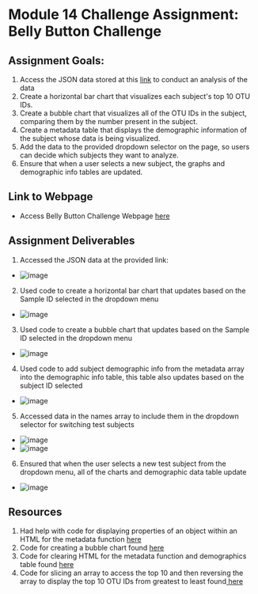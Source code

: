 # Module 14 Challenge Assignment: Belly Button Challenge
## Assignment Goals:
1. Access the JSON data stored at this [link](https://2u-data-curriculum-team.s3.amazonaws.com/dataviz-classroom/v1.1/14-Interactive-Web-Visualizations/02-Homework/samples.json) to conduct an analysis of the data
2. Create a horizontal bar chart that visualizes each subject's top 10 OTU IDs.
3. Create a bubble chart that visualizes all of the OTU IDs in the subject, comparing them by the number present in the subject.
4. Create a metadata table that displays the demographic information of the subject whose data is being visualized.
5. Add the data to the provided dropdown selector on the page, so users can decide which subjects they want to analyze.
6. Ensure that when a user selects a new subject, the graphs and demographic info tables are updated.
## Link to Webpage
- Access Belly Button Challenge Webpage [here](https://lvit001.github.io/belly-button-challenge/)
## Assignment Deliverables
1. Accessed the JSON data at the provided link:
  - ![image](https://github.com/lvit001/belly-button-challenge/assets/140283164/3fc2c56c-550a-471b-a9c8-aaecb0c21d95)
2. Used code to create a horizontal bar chart that updates based on the Sample ID selected in the dropdown menu
  - ![image](https://github.com/lvit001/belly-button-challenge/assets/140283164/c7f55642-214f-42e6-9030-acd2f5195a67)
3. Used code to create a bubble chart that updates based on the Sample ID selected in the dropdown menu
  - ![image](https://github.com/lvit001/belly-button-challenge/assets/140283164/f0aaf8df-72ac-4dfb-bc31-2f90c66e1822)
4. Used code to add subject demographic info from the metadata array into the demographic info table, this table also updates based on the subject ID selected
  - ![image](https://github.com/lvit001/belly-button-challenge/assets/140283164/28e9e311-1d17-4997-8b28-843b854d4227)
5. Accessed data in the names array to include them in the dropdown selector for switching test subjects
  - ![image](https://github.com/lvit001/belly-button-challenge/assets/140283164/166fd71f-cb3c-4674-aea0-c30b3706e7f3)
  - ![image](https://github.com/lvit001/belly-button-challenge/assets/140283164/6fc362a7-3772-47d4-8527-7ac6e60f7ce1)
6. Ensured that when the user selects a new test subject from the dropdown menu, all of the charts and demographic data table update
  - ![image](https://github.com/lvit001/belly-button-challenge/assets/140283164/7b71d3aa-e7e0-4e11-8338-41a7ba30724a)
## Resources
1. Had help with code for displaying properties of an object within an HTML for the metadata function [here](https://developer.mozilla.org/en-US/docs/Web/JavaScript/Reference/Global_Objects/Object/entries)
2. Code for creating a bubble chart found [here](https://plotly.com/javascript/bubble-charts/)
3. Code for clearing HTML for the metadata function and demographics table found [here](https://www.sololearn.com/en/Discuss/2107793/how-do-you-clear-the-screen-in-html)
4. Code for slicing an array to access the top 10 and then reversing the array to display the top 10 OTU IDs from greatest to least found[ here](https://stackoverflow.com/questions/30610523/reverse-an-array-in-javascript-without-mutating-the-original-array)





